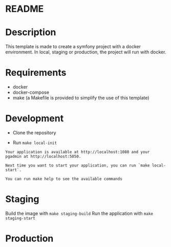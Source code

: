 # README

# Description

This template is made to create a symfony project with a docker environment.
In local, staging or production, the project will run with docker.

# Requirements

- docker
- docker-compose
- make (a Makefile is provided to simplify the use of this template)

# Development

- Clone the repository

- Run `make local-init`

```
Your application is available at http://localhost:1080 and your pgadmin at http://localhost:5050.

Next time you want to start your application, you can run `make local-start`.

You can run make help to see the available commands
```

# Staging

Build the image with `make staging-build`
Run the application with `make staging-start`
# Production